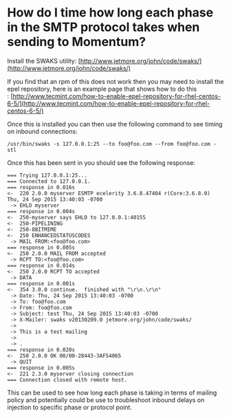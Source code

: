 # How do I time how long each phase in the SMTP protocol takes when sending to Momentum?

Install the SWAKS utility: [http://www.jetmore.org/john/code/swaks/](http://www.jetmore.org/john/code/swaks/)

If you find that an rpm of this does not work then you may need to install the epel repository, here is an example page that shows how to do this : [http://www.tecmint.com/how-to-enable-epel-repository-for-rhel-centos-6-5/](http://www.tecmint.com/how-to-enable-epel-repository-for-rhel-centos-6-5/)

Once this is installed you can then use the following command to see timing on inbound connections:

```
/usr/bin/swaks -s 127.0.0.1:25 --to foo@foo.com --from foo@foo.com -stl
```

Once this has been sent in you should see the following response:

```
=== Trying 127.0.0.1:25...
=== Connected to 127.0.0.1.
=== response in 0.016s
<-  220 2.0.0 myserver ESMTP ecelerity 3.6.8.47404 r(Core:3.6.8.0) Thu, 24 Sep 2015 13:40:03 -0700
 -> EHLO myserver
=== response in 0.004s
<-  250-myserver says EHLO to 127.0.0.1:40155
<-  250-PIPELINING
<-  250-8BITMIME
<-  250 ENHANCEDSTATUSCODES
 -> MAIL FROM:<foo@foo.com>
=== response in 0.005s
<-  250 2.0.0 MAIL FROM accepted
 -> RCPT TO:<foo@foo.com>
=== response in 0.014s
<-  250 2.0.0 RCPT TO accepted
 -> DATA
=== response in 0.001s
<-  354 3.0.0 continue.  finished with "\r\n.\r\n"
 -> Date: Thu, 24 Sep 2015 13:40:03 -0700
 -> To: foo@foo.com
 -> From: foo@foo.com
 -> Subject: test Thu, 24 Sep 2015 13:40:03 -0700
 -> X-Mailer: swaks v20130209.0 jetmore.org/john/code/swaks/
 ->
 -> This is a test mailing
 ->
 -> .
=== response in 0.020s
<-  250 2.0.0 OK 00/00-28443-3AF54065
 -> QUIT
=== response in 0.005s
<-  221 2.3.0 myserver closing connection
=== Connection closed with remote host.
```

This can be used to see how long each phase is taking in terms of mailing policy and potentially could be use to troubleshoot inbound delays on injection to specific phase or protocol point.


